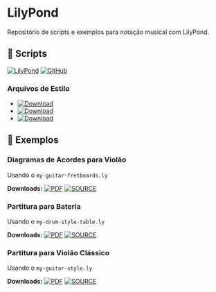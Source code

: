# LilyPond

Repositório de scripts e exemplos para notação musical com LilyPond.

## 📜 Scripts

[![LilyPond](https://img.shields.io/badge/LilyPond-2.24.3-blue.svg?style=flat&logo=)](https://lilypond.org/)
[![GitHub](https://img.shields.io/badge/GitHub-Repositório-black.svg?style=flat&logo=github)](https://github.com/samuelsantanaoficial/LilyPond)

### Arquivos de Estilo
- [![Download](https://img.shields.io/badge/Download-my--guitar--style.ly-green)](https://github.com/samuelsantanaoficial/LilyPond/raw/main/scores/data/my-guitar-style.ly?download=1)
- [![Download](https://img.shields.io/badge/Download-my--guitar--fretboards.ly-green)](https://github.com/samuelsantanaoficial/LilyPond/raw/main/scores/data/my-guitar-fretboards.ly?download=1)
- [![Download](https://img.shields.io/badge/Download-my--drum--style--table.ly-green)](https://github.com/samuelsantanaoficial/LilyPond/raw/main/scores/data/my-drum-style-table.ly?download=1)

## 🎵 Exemplos

### Diagramas de Acordes para Violão
Usando o `my-guitar-fretboards.ly`

**Downloads:**
[![PDF](https://img.shields.io/badge/PDF-All_Chords-red?logo=adobeacrobatreader)](https://github.com/samuelsantanaoficial/LilyPond/raw/main/pdf/All%20Chords.pdf?download=1)
[![SOURCE](https://img.shields.io/badge/SOURCE-All_Chords.ly-yellow)](https://github.com/samuelsantanaoficial/LilyPond/raw/main/scores/All%20Chords.ly?download=1)

### Partitura para Bateria
Usando o `my-drum-style-table.ly`

**Downloads:**
[![PDF](https://img.shields.io/badge/PDF-Standard_Kit-red?logo=adobeacrobatreader)](https://github.com/samuelsantanaoficial/LilyPond/raw/main/pdf/Standard%20Kit.pdf?download=1)
[![SOURCE](https://img.shields.io/badge/SOURCE-Standard_Kit.ly-yellow)](https://github.com/samuelsantanaoficial/LilyPond/raw/main/scores/Standard%20Kit.ly?download=1)

### Partitura para Violão Clássico
Usando o `my-guitar-style.ly`

**Downloads:**
[![PDF](https://img.shields.io/badge/PDF-Classic-red?logo=adobeacrobatreader)](https://github.com/samuelsantanaoficial/LilyPond/raw/main/pdf/Classic%20Guitar.pdf?download=1)
[![SOURCE](https://img.shields.io/badge/SOURCE-Classic_Guitar.ly-yellow)](https://github.com/samuelsantanaoficial/LilyPond/raw/main/scores/Classic%20Guitar.ly?download=1)
